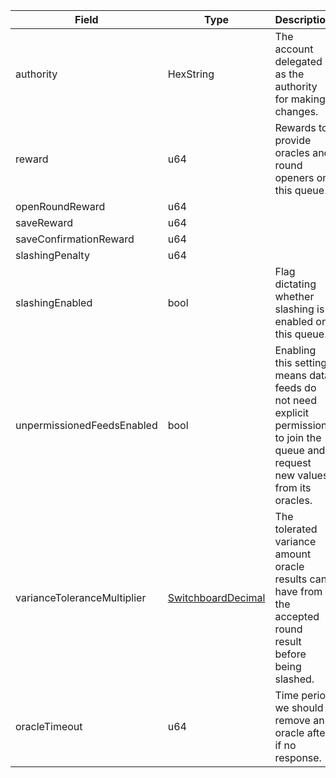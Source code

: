 | Field                       | Type                                                      | Description                                                                                                                       |
| --------------------------- | --------------------------------------------------------- | --------------------------------------------------------------------------------------------------------------------------------- |
| authority                   | HexString                                                 | The account delegated as the authority for making changes.                                                                        |
| reward                      | u64                                                       | Rewards to provide oracles and round openers on this queue.                                                                       |
| openRoundReward             | u64                                                       |                                                                                                                                   |
| saveReward                  | u64                                                       |                                                                                                                                   |
| saveConfirmationReward      | u64                                                       |                                                                                                                                   |
| slashingPenalty             | u64                                                       |                                                                                                                                   |
| slashingEnabled             | bool                                                      | Flag dictating whether slashing is enabled on this queue.                                                                         |
| unpermissionedFeedsEnabled  | bool                                                      | Enabling this setting means data feeds do not need explicit permission to join the queue and request new values from its oracles. |
| varianceToleranceMultiplier | [SwitchboardDecimal](/aptos/idl/types/SwitchboardDecimal) | The tolerated variance amount oracle results can have from the accepted round result before being slashed.                        |
| oracleTimeout               | u64                                                       | Time period we should remove an oracle after if no response.                                                                      |
